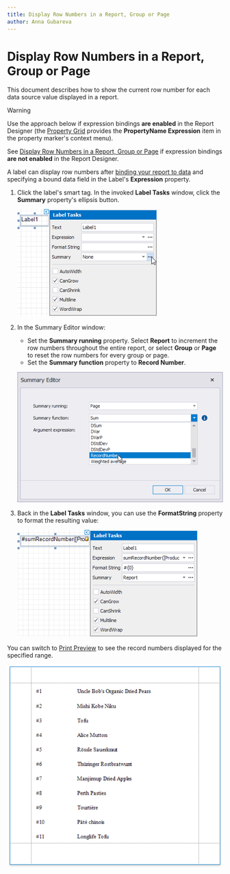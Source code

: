 ```yaml
---
title: Display Row Numbers in a Report, Group or Page
author: Anna Gubareva
---
```

# Display Row Numbers in a Report, Group or Page

This document describes how to show the current row number for each data source value displayed in a report.

> [!Warning]
> Use the approach below if expression bindings **are enabled** in the Report Designer (the [Property Grid](../../report-designer-tools/ui-panels/property-grid.md) provides the **PropertyName Expression** item in the property marker's context menu).
>
> See [Display Row Numbers in a Report, Group or Page](../shape-data-data-bindings/display-row-numbers-in-a-report-group-or-page.md) if expression bindings **are not enabled** in the Report Designer.

A label can display row numbers after [binding your report to data](../../bind-to-data.md) and specifying a bound data field in the Label's **Expression** property.

1. Click the label's smart tag. In the invoked **Label Tasks** window, click the **Summary** property's ellipsis button.
	
	![](../../../../../images/eurd-win-shaping-row-numbers-summary-running.png)

2. In the Summary Editor window:

	* Set the **Summary running** property. Select **Report** to increment the row numbers throughout the entire report, or select **Group** or **Page** to reset the row numbers for every group or page.
	* Set the **Summary function** property to **Record Number**.
	
	![](../../../../../images/eurd-win-shaping-row-numbers-expression-property.png)

3. Back in the **Label Tasks** window, you can use the **FormatString** property to format the resulting value:
	
	![](../../../../../images/eurd-win-shaping-row-numbers-format-string.png)

You can switch to [Print Preview](../../preview-print-and-export-reports.md) to see the record numbers displayed for the specified range.

![](../../../../../images/eurd-win-shaping-row-numbers-result.png)